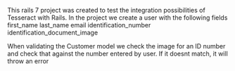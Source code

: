 This rails 7 project was created to test the integration possibilities of Tesseract with Rails.
In the project we create a user with the following fields
  first_name
  last_name
  email
  identification_number
  identification_document_image
  
When validating the Customer model we check the image for an ID number and check that against the number entered by user. If it doesnt match, it will throw an error
